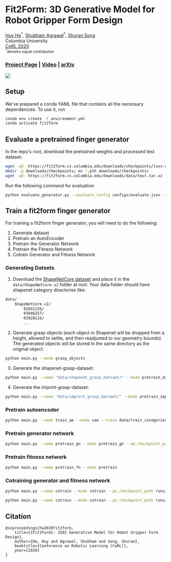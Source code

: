 # Fit2Form: 3D Generative Model for Robot Gripper Form Design
[Huy Ha](https://www.haquochuy.com/)<sup>\*</sup>,
[Shubham Agrawal](https://bit.ly/3mSuR0d)<sup>\*</sup>,
[Shuran Song](https://www.cs.columbia.edu/~shurans/)
<br>
Columbia University
<br>
[CoRL 2020](https://www.robot-learning.org/)
<br>
<small>*<sup>\*</sup>denotes equal contribution*</small>

### [Project Page](https://fit2form.cs.columbia.edu/) | [Video](https://www.youtube.com/embed/utKHP3qb1bg) | [arXiv](https://arxiv.org/abs/2011.06498)

![](assets/teaser.gif)


## Setup
We've prepared a conda YAML file that contains all the necessary dependencies. To use it, run

```sh
conda env create -f environment.yml
conda activate fit2form
```

## Evaluate a pretrained finger generator
In the repo's root, download the pretrained weights and processed test dataset:
```sh
wget -qO- https://fit2form.cs.columbia.edu/downloads/checkpoints/loss-ablation-checkpoints.tar.xz | tar xvfJ -
mkdir -p downloads/checkpoints; mv *.pth downloads/checkpoints/
wget -qO- https://fit2form.cs.columbia.edu/downloads/data/test.tar.xz | tar xvfJ -
```

Run the following command for evaluation:
```sh
python evaluate_generator.py --evaluate_config configs/evaluate.json --objects test/ --name evaluation_results 
```

## Train a fit2form finger generator
For training a fit2form finger generator, you will need to do the following:
1. Generate dataset
2. Pretrain an AutoEncoder
3. Pretrain the Generator Network 
4. Pretrain the Fitness Network
5. Cotrain Generator and Fitness Network

### Generating Datsets
1. Download the [ShapeNetCore dataset](https://www.shapenet.org) and place it in the `data/ShapeNetCore.v2` folder at root. Your data folder should have shapenet category directories like:
```sh
data/
    ShapeNetCore.v2/
        02691156/
        03046257/
        03928116/
        ...
```
2. Generate grasp objects (each object in Shapenet will be dropped from a height, allowed to settle, and then readjusted to our geometry bounds). The generated objects will be stored in the same directory as the original object.
```sh
python main.py --mode grasp_objects
```
3. Generate the shapenet-grasp-dataset:
```sh
python main.py --name "data/shapenet_grasp_datsaet/" --mode pretrain_dataset 
```
4. Generate the imprint-grasp-dataset:
```sh
python main.py --name "data/imprint_grasp_datsaet/" --mode pretrain_imprint_dataset 
```

### Pretrain autoencoder
```sh
python main.py --name train_ae --mode vae --train data/train_categories.txt --val data/val_categories.txt --shapenet_train_hdf data/ShapeNetCore.v2/shapenet_grasp_results_train.hdf5 --shapenet_val_hdf data/ShapeNetCore.v2/shapenet_grasp_results_val.hdf5
```

### Pretrain generator network
```sh
python main.py --name pretrain_gn --mode pretrain_gn --ae_checkpoint_path train_vae/vae_<epoch_num>.pth
```

### Pretrain fitness network
```sh
python main.py --name pretrain_fn --mode pretrain
```

### Cotraining generator and fitness network 
```sh
python main.py --name cotrain --mode cotrain --gn_checkpoint_path runs/pretrain_gn/imprint_pretrain_gn_<epoch_num>.pth --fn_checkpoint_path runs/pretrain_fn/pretrain_<epoch_num>.pth
```

```sh
python main.py --name cotrain --mode cotrain --gn_checkpoint_path runs/pretrain_gn/imprint_pretrain_gn_<epoch_num>.pth --fn_checkpoint_path runs/pretrain_fn/pretrain_<epoch_num>.pth
```

## Citation
```
@inproceedings{ha2020fit2form,
    title={{Fit2Form}: 3{D} Generative Model for Robot Gripper Form Design},
    author={Ha, Huy and Agrawal, Shubham and Song, Shuran},
    booktitle={Conference on Robotic Learning (CoRL)},
    year={2020} 
}
```
